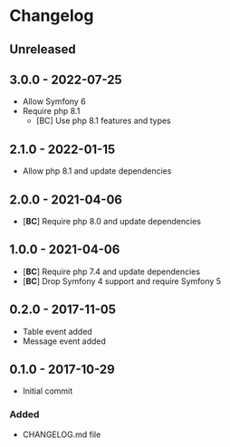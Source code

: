 # Changelog

<!-- There is always Unreleased section on the top. Subsections (Added, Changed, Fixed, Removed) should be added as needed. -->
## Unreleased

## 3.0.0 - 2022-07-25
- Allow Symfony 6
- Require php 8.1
    - [BC] Use php 8.1 features and types

## 2.1.0 - 2022-01-15
- Allow php 8.1 and update dependencies

## 2.0.0 - 2021-04-06
- [**BC**] Require php 8.0 and update dependencies

## 1.0.0 - 2021-04-06
- [**BC**] Require php 7.4 and update dependencies
- [**BC**] Drop Symfony 4 support and require Symfony 5

## 0.2.0 - 2017-11-05
- Table event added
- Message event added

## 0.1.0 - 2017-10-29
- Initial commit

### Added
- CHANGELOG.md file
